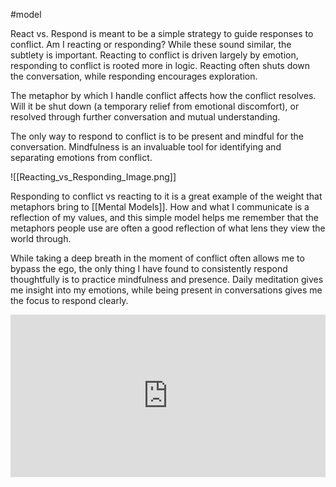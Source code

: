 #model 

React vs. Respond is meant to be a simple strategy to guide responses to conflict. Am I reacting or responding? While these sound similar, the subtlety is important. Reacting to conflict is driven largely by emotion, responding to conflict is rooted more in logic.  Reacting often shuts down the conversation, while responding encourages exploration. 

The metaphor by which I handle conflict affects how the conflict resolves. Will it be shut down (a temporary relief from emotional discomfort), or resolved through further conversation and mutual understanding. 

The only way to respond to conflict is to be present and mindful for the conversation. Mindfulness is an invaluable tool for identifying and separating emotions from conflict. 

![[Reacting_vs_Responding_Image.png]]

Responding to conflict vs reacting to it is a great example of the weight that metaphors bring to [[Mental Models]]. How and what I communicate is a reflection of my values, and this simple model helps me remember that the metaphors people use are often a good reflection of what lens they view the world through. 

While taking a deep breath in the moment of conflict often allows me to bypass the ego, the only thing I have found to consistently respond thoughtfully is to practice mindfulness and presence. Daily meditation gives me insight into my emotions, while being present in conversations gives me the focus to respond clearly. 


<iframe 
		border=0
    	frameborder=0
    	height=260
		width=100%
		src="https://landing.mailerlite.com/webforms/landing/v7k8z4"></iframe>